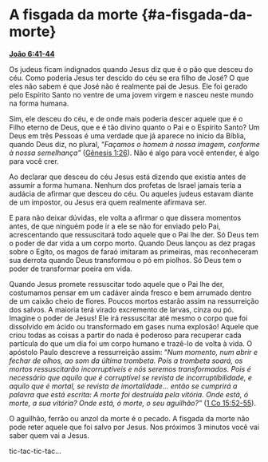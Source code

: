 # A fisgada da morte {#a-fisgada-da-morte}

[**João 6:41-44**](http://bibliaonline.com.br/acf/jo/6/41-44)

Os judeus ficam indignados quando Jesus diz que é o pão que desceu do céu. Como poderia Jesus ter descido do céu se era filho de José? O que eles não sabem é que José não é realmente pai de Jesus. Ele foi gerado pelo Espírito Santo no ventre de uma jovem virgem e nasceu neste mundo na forma humana.

Sim, ele desceu do céu, e de onde mais poderia descer aquele que é o Filho eterno de Deus, que e é tão divino quanto o Pai e o Espírito Santo? Um Deus em três Pessoas é uma verdade que já aparece no início da Bíblia, quando Deus diz, no plural, “_Façamos o homem à nossa imagem, conforme à nossa semelhança”_ ([Gênesis 1:26](http://bibliaonline.com.br/acf/gn/1/26)). Não é algo para você entender, é algo para você crer.

Ao declarar que desceu do céu Jesus está dizendo que existia antes de assumir a forma humana. Nenhum dos profetas de Israel jamais teria a audácia de afirmar que desceu do céu. Ou aqueles judeus estavam diante de um impostor, ou Jesus era quem realmente afirmava ser.

E para não deixar dúvidas, ele volta a afirmar o que dissera momentos antes, de que ninguém pode ir a ele se não for enviado pelo Pai, acrescentando que ressuscitará todo aquele que o Pai lhe der. Só Deus tem o poder de dar vida a um corpo morto. Quando Deus lançou as dez pragas sobre o Egito, os magos de faraó imitaram as primeiras, mas reconheceram sua derrota quando Deus transformou o pó em piolhos. Só Deus tem o poder de transformar poeira em vida.

Quando Jesus promete ressuscitar todo aquele que o Pai lhe der, costumamos pensar em um cadáver ainda fresco e bem arrumado dentro de um caixão cheio de flores. Poucos mortos estarão assim na ressurreição dos salvos. A maioria terá virado excremento de larvas, cinza ou pó. Imagine o poder de Jesus! Ele irá ressuscitar até mesmo o corpo que foi dissolvido em ácido ou transformado em gases numa explosão! Aquele que criou todas as coisas a partir do nada é poderoso para recuperar cada partícula do que um dia foi um corpo humano e trazê-lo de volta à vida. O apóstolo Paulo descreve a ressurreição assim: “_Num momento, num abrir e fechar de olhos, ao som da última trombeta. Pois a trombeta soará, os mortos ressuscitarão incorruptíveis e nós seremos transformados. Pois é necessário que aquilo que é corruptível se revista de incorruptibilidade, e aquilo que é mortal, se revista de imortalidade... então se cumprirá a palavra que está escrita: A morte foi destruída pela vitória. Onde está, ó morte, a sua vitória? Onde está, ó morte, o seu aguilhão?”_ ([1 Co 15:52-55](http://bibliaonline.com.br/acf/1co/15/52-55)).

O aguilhão, ferrão ou anzol da morte é o pecado. A fisgada da morte não pode reter aquele que foi salvo por Jesus. Nos próximos 3 minutos você vai saber quem vai a Jesus.

tic-tac-tic-tac...